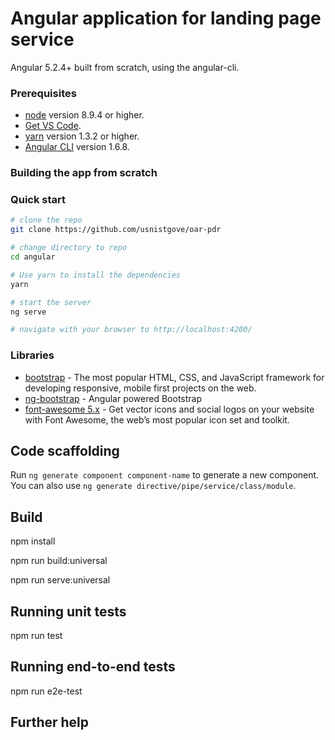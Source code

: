 # Angular application for landing page service
Angular 5.2.4+  built from scratch, using the angular-cli. 


### Prerequisites

 - [node](https://nodejs.org/en/download/) version 8.9.4 or higher.
 - [Get VS Code](https://code.visualstudio.com/download).
 - [yarn](https://yarnpkg.com/lang/en/docs/install/) version 1.3.2 or higher.
 - [Angular CLI](https://github.com/angular/angular-cli) version 1.6.8.


### Building the app from scratch



### Quick start

```bash
# clone the repo
git clone https://github.com/usnistgove/oar-pdr

# change directory to repo
cd angular

# Use yarn to install the dependencies
yarn

# start the server
ng serve

# navigate with your browser to http://localhost:4200/
```
### Libraries 
 - [bootstrap](https://github.com/twbs/bootstrap) - The most popular HTML, CSS, and JavaScript framework for developing responsive, mobile first projects on the web.
 - [ng-bootstrap](https://ng-bootstrap.github.io) - Angular powered Bootstrap
 - [font-awesome 5.x](https://github.com/FortAwesome/Font-Awesome) - Get vector icons and social logos on your website with Font Awesome, the web’s most popular icon set and toolkit.

## Code scaffolding

Run `ng generate component component-name` to generate a new component. You can also use `ng generate directive/pipe/service/class/module`.

## Build
npm install

npm run build:universal

npm run serve:universal
## Running unit tests

npm run test

## Running end-to-end tests

npm run e2e-test

## Further help


